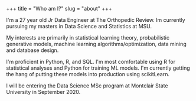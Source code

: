 +++
title = "Who am I?"
slug = "about"
+++

I'm a 27 year old Jr Data Engineer at The Orthopedic Review. Im currently pursuing my 
masters in Data Science and Statistics at MSU. 

My interests are primarily in statistical learning theory, 
probabilistic generative models, machine learning 
algorithms/optimization, data mining and database design.

I'm proficient in Python, R, and SQL. I'm most comfortable using R for 
statistical analyses and Python for training ML models. I'm currently
getting the hang of putting these models into production using scikitLearn.  

I will be entering the Data Science MSc program at Montclair State University in September 2020.
